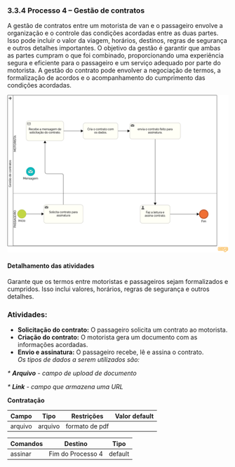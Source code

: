 ### 3.3.4 Processo 4 – Gestão de contratos

A gestão de contratos entre um motorista de van e o passageiro envolve a organização e o controle das condições acordadas entre as duas partes. Isso pode incluir o valor da viagem, horários, destinos, regras de segurança e outros detalhes importantes. O objetivo da gestão é garantir que ambas as partes cumpram o que foi combinado, proporcionando uma experiência segura e eficiente para o passageiro e um serviço adequado por parte do motorista. A gestão do contrato pode envolver a negociação de termos, a formalização de acordos e o acompanhamento do cumprimento das condições acordadas.

![Gestao de contratos](images/contratos.png)


#### Detalhamento das atividades

Garante que os termos entre motoristas e passageiros sejam formalizados e cumpridos. Isso inclui valores, horários, regras de segurança e outros detalhes.  

### Atividades:  
- **Solicitação do contrato:** O passageiro solicita um contrato ao motorista.  
- **Criação do contrato:** O motorista gera um documento com as informações acordadas.  
- **Envio e assinatura:** O passageiro recebe, lê e assina o contrato.  
_Os tipos de dados a serem utilizados são:_

_* **Arquivo** - campo de upload de documento_

_* **Link** - campo que armazena uma URL_


**Contratação**

| **Campo**       | **Tipo**         | **Restrições**         | **Valor default** |
| ---             | ---              | ---                    | ---               |
| arquivo         | arquivo          | formato de pdf         |                   |



| **Comandos**         |  **Destino**                   | **Tipo** |
| ---                  | ---                            | ---               |
| assinar              | Fim do Processo 4              | default           |
